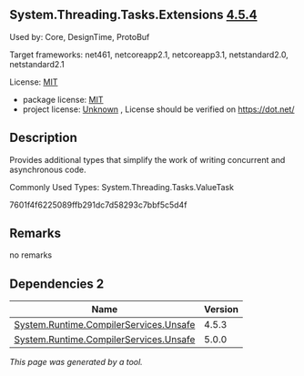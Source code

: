System.Threading.Tasks.Extensions [4.5.4](https://www.nuget.org/packages/System.Threading.Tasks.Extensions/4.5.4)
--------------------

Used by: Core, DesignTime, ProtoBuf

Target frameworks: net461, netcoreapp2.1, netcoreapp3.1, netstandard2.0, netstandard2.1

License: [MIT](../../../../licenses/mit) 

- package license: [MIT](https://github.com/dotnet/corefx/blob/master/LICENSE.TXT) 
- project license: [Unknown](https://dot.net/) , License should be verified on https://dot.net/

Description
-----------
Provides additional types that simplify the work of writing concurrent and asynchronous code.

Commonly Used Types:
System.Threading.Tasks.ValueTask<TResult>
 
7601f4f6225089ffb291dc7d58293c7bbf5c5d4f

Remarks
-----------
no remarks


Dependencies 2
-----------

|Name|Version|
|----------|:----|
|[System.Runtime.CompilerServices.Unsafe](../../../../packages/nuget.org/system.runtime.compilerservices.unsafe/4.5.3)|4.5.3|
|[System.Runtime.CompilerServices.Unsafe](../../../../packages/nuget.org/system.runtime.compilerservices.unsafe/5.0.0)|5.0.0|

*This page was generated by a tool.*